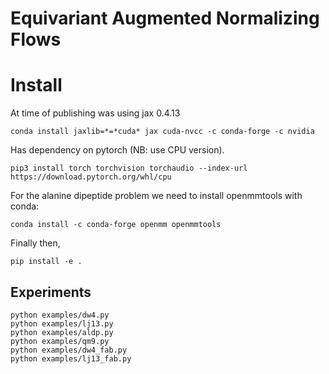 # Equivariant Augmented Normalizing Flows


# Install
At time of publishing was using jax 0.4.13
```
conda install jaxlib=*=*cuda* jax cuda-nvcc -c conda-forge -c nvidia
```
Has dependency on pytorch (NB: use CPU version).
```
pip3 install torch torchvision torchaudio --index-url https://download.pytorch.org/whl/cpu
```
For the alanine dipeptide problem we need to install openmmtools with conda:
```
conda install -c conda-forge openmm openmmtools
```
Finally then,
```
pip install -e .
```

## Experiments
```shell
python examples/dw4.py
python examples/lj13.py
python examples/aldp.py
python examples/qm9.py
python examples/dw4_fab.py
python examples/lj13_fab.py
```